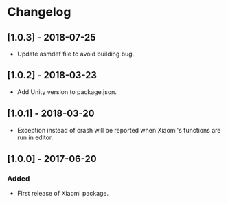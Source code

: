 # Changelog
## [1.0.3] - 2018-07-25
-  Update asmdef file to avoid building bug.

## [1.0.2] - 2018-03-23
- Add Unity version to package.json.

## [1.0.1] - 2018-03-20
- Exception instead of crash will be reported when Xiaomi's functions are run in editor.

## [1.0.0] - 2017-06-20
### Added
- First release of Xiaomi package.